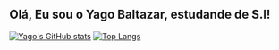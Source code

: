 ## Olá, Eu sou o Yago Baltazar, estudande de S.I!


<div style="display: inline_block gap: 50px">
  
[![Yago's GitHub stats](https://github-readme-stats.vercel.app/api?username=YagoBaltazar&show_icons=true&theme=monokai&locale=pt-br)](https://github.com/YagoBaltazar/github-readme-stats)
[![Top Langs](https://github-readme-stats.vercel.app/api/top-langs/?username=YagoBaltazar&theme=monokai&locale=pt-br&layout=compact)](https://github.com/YagoBaltazar/github-readme-stats)

</div>

<!--
**YagoBaltazar/YagoBaltazar** is a ✨ _special_ ✨ repository because its `README.md` (this file) appears on your GitHub profile.

Here are some ideas to get you started:

- 🔭 I’m currently working on ...
- 🌱 I’m currently learning ...
- 👯 I’m looking to collaborate on ...
- 🤔 I’m looking for help with ...
- 💬 Ask me about ...
- 📫 How to reach me: ...
- 😄 Pronouns: ...
- ⚡ Fun fact: ...
-->
